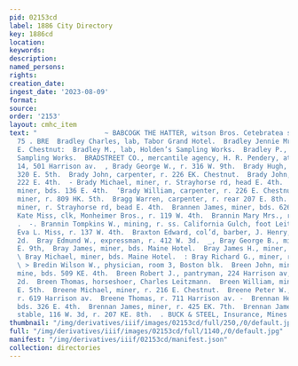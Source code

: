 ```yaml
---
pid: 02153cd
label: 1886 City Directory
key: 1886cd
location: 
keywords: 
description: 
named_persons: 
rights: 
creation_date: 
ingest_date: '2023-08-09'
format: 
source: 
order: '2153'
layout: cmhc_item
text: "                 ~ BABCOGK THE HATTER, witson Bros. Cetebratea shirts  BRA
  75 . BRE  Bradley Charles, lab, Tabor Grand Hotel.  Bradley Jennie Mrs., r. 114
  E. Chestnut:  Bradley M., lab, Holden’s Sampling Works.  Bradley P., lab, Holden’s
  Sampling Works.  BRADSTREET CO., mercantile agency, H. R. Pendery, attor- ney, room
  14, 501 Harrison av.  , Brady George W., r. 316 W. 9th.  Brady Hugh, miner, bds.
  320 E. 5th.  Brady John, carpenter, r. 226 EK. Chestnut.  Brady John, miner, r.
  222 E. 4th.  - Brady Michael, miner, r. Strayhorse rd, head E. 4th.  _ Brady Peter,
  miner, bds. 136 E. 4th.  ‘Brady William, carpenter, r. 226 E. Chestnut.  Brady William,
  miner, r. 809 HK. 5th.  Bragg Warren, carpenter, r. rear 207 E. 8th.  Branick Patrick,
  miner, r. Strayhorse rd, bead E. 4th.  Brannen James, miner, bds. 626 EK. 5th.  Brannen
  Kate Miss, clk, Monheimer Bros., r. 119 W. 4th.  Brannin Mary Mrs., r. 221 EK. 3d.
  .  -. Brannin Tompkins W., mining, r. ss. California Gulch, foot Leiter av.  Branthover
  Eva L. Miss, r. 137 W. 4th.  Braxton Edward, col’d, barber, J. Henry, r. 135 W.
  2d.  Bray Edmund W., expressman, r. 412 W. 3d.  _, Bray George B., miner, r. 714
  E. 9th,  Bray James, miner, bds. Maine Hotel.  Bray James H., miner, r. 512 E. 7th.
  \ Bray Michael, miner, bds. Maine Hotel.  : Bray Richard G., miner, r. 512 E. 7th.
  \ > Bredin Wilson W., physician, room 3, Boston blk.  Breen John, miner, Lee Basin
  mine, bds. 509 KE. 4th.  Breen Robert J., pantryman, 224 Harrison av, r. 131 W.
  2d.  Breen Thomas, horseshoer, Charles Leitzmann.  Breen William, miner, bds. 320
  E. 5th.  Breene Michael, miner, r. 216 E. Chestnut.  Breene Peter W., lieut.-governor,
  r. 619 Harrison av.  Breene Thomas, r. 711 Harrison av. -  Brennan Henry, miner,
  bds. 326 E. 4th.  Brennan James, miner, r. 425 EK. 7th.  Brennan James, boarding
  stable, 116 W. 3d, r. 207 KE. 8th.  . BUCK & STEEL, Insurance, Mines and Loans          "
thumbnail: "/img/derivatives/iiif/images/02153cd/full/250,/0/default.jpg"
full: "/img/derivatives/iiif/images/02153cd/full/1140,/0/default.jpg"
manifest: "/img/derivatives/iiif/02153cd/manifest.json"
collection: directories
---
```

